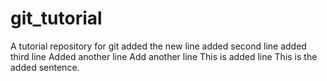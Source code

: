 # git_tutorial
A tutorial repository for git
added the new line
added second line
added third line
Added another line
Add another line
This is added line
This is the added sentence.
